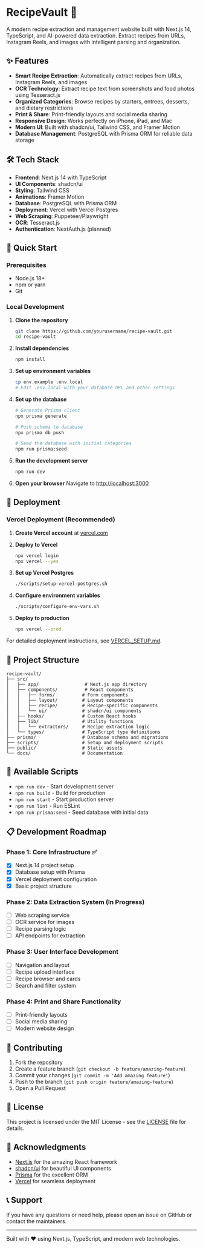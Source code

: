 # RecipeVault 🍳

A modern recipe extraction and management website built with Next.js 14, TypeScript, and AI-powered data extraction. Extract recipes from URLs, Instagram Reels, and images with intelligent parsing and organization.

## ✨ Features

- **Smart Recipe Extraction**: Automatically extract recipes from URLs, Instagram Reels, and images
- **OCR Technology**: Extract recipe text from screenshots and food photos using Tesseract.js
- **Organized Categories**: Browse recipes by starters, entrees, desserts, and dietary restrictions
- **Print & Share**: Print-friendly layouts and social media sharing
- **Responsive Design**: Works perfectly on iPhone, iPad, and Mac
- **Modern UI**: Built with shadcn/ui, Tailwind CSS, and Framer Motion
- **Database Management**: PostgreSQL with Prisma ORM for reliable data storage

## 🛠 Tech Stack

- **Frontend**: Next.js 14 with TypeScript
- **UI Components**: shadcn/ui
- **Styling**: Tailwind CSS
- **Animations**: Framer Motion
- **Database**: PostgreSQL with Prisma ORM
- **Deployment**: Vercel with Vercel Postgres
- **Web Scraping**: Puppeteer/Playwright
- **OCR**: Tesseract.js
- **Authentication**: NextAuth.js (planned)

## 🚀 Quick Start

### Prerequisites

- Node.js 18+ 
- npm or yarn
- Git

### Local Development

1. **Clone the repository**
   ```bash
   git clone https://github.com/yourusername/recipe-vault.git
   cd recipe-vault
   ```

2. **Install dependencies**
   ```bash
   npm install
   ```

3. **Set up environment variables**
   ```bash
   cp env.example .env.local
   # Edit .env.local with your database URL and other settings
   ```

4. **Set up the database**
   ```bash
   # Generate Prisma client
   npx prisma generate
   
   # Push schema to database
   npx prisma db push
   
   # Seed the database with initial categories
   npm run prisma:seed
   ```

5. **Run the development server**
   ```bash
   npm run dev
   ```

6. **Open your browser**
   Navigate to [http://localhost:3000](http://localhost:3000)

## 🚀 Deployment

### Vercel Deployment (Recommended)

1. **Create Vercel account** at [vercel.com](https://vercel.com)

2. **Deploy to Vercel**
   ```bash
   npx vercel login
   npx vercel --yes
   ```

3. **Set up Vercel Postgres**
   ```bash
   ./scripts/setup-vercel-postgres.sh
   ```

4. **Configure environment variables**
   ```bash
   ./scripts/configure-env-vars.sh
   ```

5. **Deploy to production**
   ```bash
   npx vercel --prod
   ```

For detailed deployment instructions, see [VERCEL_SETUP.md](./VERCEL_SETUP.md).

## 📁 Project Structure

```
recipe-vault/
├── src/
│   ├── app/                 # Next.js app directory
│   ├── components/          # React components
│   │   ├── forms/          # Form components
│   │   ├── layout/         # Layout components
│   │   ├── recipe/         # Recipe-specific components
│   │   └── ui/             # shadcn/ui components
│   ├── hooks/              # Custom React hooks
│   ├── lib/                # Utility functions
│   │   └── extractors/     # Recipe extraction logic
│   └── types/              # TypeScript type definitions
├── prisma/                 # Database schema and migrations
├── scripts/                # Setup and deployment scripts
├── public/                 # Static assets
└── docs/                   # Documentation
```

## 🔧 Available Scripts

- `npm run dev` - Start development server
- `npm run build` - Build for production
- `npm run start` - Start production server
- `npm run lint` - Run ESLint
- `npm run prisma:seed` - Seed database with initial data

## 📋 Development Roadmap

### Phase 1: Core Infrastructure ✅
- [x] Next.js 14 project setup
- [x] Database setup with Prisma
- [x] Vercel deployment configuration
- [x] Basic project structure

### Phase 2: Data Extraction System (In Progress)
- [ ] Web scraping service
- [ ] OCR service for images
- [ ] Recipe parsing logic
- [ ] API endpoints for extraction

### Phase 3: User Interface Development
- [ ] Navigation and layout
- [ ] Recipe upload interface
- [ ] Recipe browser and cards
- [ ] Search and filter system

### Phase 4: Print and Share Functionality
- [ ] Print-friendly layouts
- [ ] Social media sharing
- [ ] Modern website design

## 🤝 Contributing

1. Fork the repository
2. Create a feature branch (`git checkout -b feature/amazing-feature`)
3. Commit your changes (`git commit -m 'Add amazing feature'`)
4. Push to the branch (`git push origin feature/amazing-feature`)
5. Open a Pull Request

## 📄 License

This project is licensed under the MIT License - see the [LICENSE](LICENSE) file for details.

## 🙏 Acknowledgments

- [Next.js](https://nextjs.org/) for the amazing React framework
- [shadcn/ui](https://ui.shadcn.com/) for beautiful UI components
- [Prisma](https://prisma.io/) for the excellent ORM
- [Vercel](https://vercel.com/) for seamless deployment

## 📞 Support

If you have any questions or need help, please open an issue on GitHub or contact the maintainers.

---

Built with ❤️ using Next.js, TypeScript, and modern web technologies.
